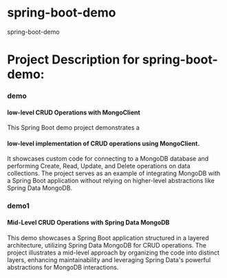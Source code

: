 # spring-boot-demo
spring-boot-demo
# Project Description for spring-boot-demo:

<h3> demo </h3>
<h4>low-level CRUD Operations with MongoClient</h4>
This Spring Boot demo project demonstrates a <h4>low-level implementation of CRUD operations using MongoClient.</h4> It showcases custom code for connecting to a MongoDB database and performing Create, Read, Update, and Delete operations on data collections. The project serves as an example of integrating MongoDB with a Spring Boot application without relying on higher-level abstractions like Spring Data MongoDB.

<h3> demo1 </h3>
<h4>Mid-Level CRUD Operations with Spring Data MongoDB</h4>
This demo showcases a Spring Boot application structured in a layered architecture, utilizing Spring Data MongoDB for CRUD operations. The project illustrates a mid-level approach by organizing the code into distinct layers, enhancing maintainability and leveraging Spring Data's powerful abstractions for MongoDB interactions.
